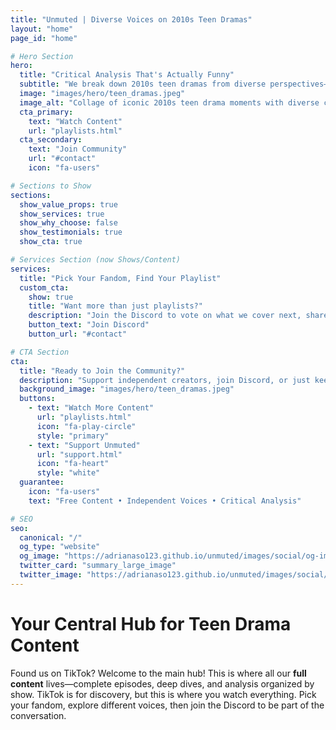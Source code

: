```yaml
---
title: "Unmuted | Diverse Voices on 2010s Teen Dramas"
layout: "home"
page_id: "home"

# Hero Section
hero:
  title: "Critical Analysis That's Actually Funny"
  subtitle: "We break down 2010s teen dramas from diverse perspectives—unpacking the good rep, calling out the problematic stuff, and making media literacy entertaining."
  image: "images/hero/teen_dramas.jpeg"
  image_alt: "Collage of iconic 2010s teen drama moments with diverse cultural lens"
  cta_primary:
    text: "Watch Content"
    url: "playlists.html"
  cta_secondary:
    text: "Join Community"
    url: "#contact"
    icon: "fa-users"

# Sections to Show
sections:
  show_value_props: true
  show_services: true
  show_why_choose: false
  show_testimonials: true
  show_cta: true

# Services Section (now Shows/Content)
services:
  title: "Pick Your Fandom, Find Your Playlist"
  custom_cta:
    show: true
    title: "Want more than just playlists?"
    description: "Join the Discord to vote on what we cover next, share your thoughts, and connect with other fans"
    button_text: "Join Discord"
    button_url: "#contact"

# CTA Section
cta:
  title: "Ready to Join the Community?"
  description: "Support independent creators, join Discord, or just keep watching—we're glad you're here"
  background_image: "images/hero/teen_dramas.jpeg"
  buttons:
    - text: "Watch More Content"
      url: "playlists.html"
      icon: "fa-play-circle"
      style: "primary"
    - text: "Support Unmuted"
      url: "support.html"
      icon: "fa-heart"
      style: "white"
  guarantee:
    icon: "fa-users"
    text: "Free Content • Independent Voices • Critical Analysis"

# SEO
seo:
  canonical: "/"
  og_type: "website"
  og_image: "https://adrianaso123.github.io/unmuted/images/social/og-image.jpg"
  twitter_card: "summary_large_image"
  twitter_image: "https://adrianaso123.github.io/unmuted/images/social/twitter-card.jpg"
---
```


# Your Central Hub for Teen Drama Content

Found us on TikTok? Welcome to the main hub! This is where all our **full content** lives—complete episodes, deep dives, and analysis organized by show. TikTok is for discovery, but this is where you watch everything. Pick your fandom, explore different voices, then join the Discord to be part of the conversation.
